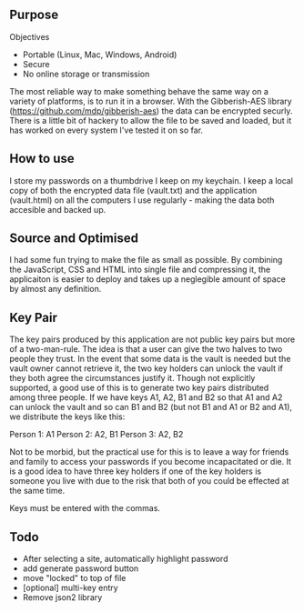 Purpose
-------

Objectives
* Portable (Linux, Mac, Windows, Android)
* Secure
* No online storage or transmission

The most reliable way to make something behave the same way on a variety of platforms, is to run it in a browser. With the Gibberish-AES library (https://github.com/mdp/gibberish-aes) the data can be encrypted securly. There is a little bit of hackery to allow the file to be saved and loaded, but it has worked on every system I've tested it on so far.

How to use
----------
I store my passwords on a thumbdrive I keep on my keychain. I keep a local copy of both the encrypted data file (vault.txt) and the application (vault.html) on all the computers I use regularly - making the data both accesible and backed up.

Source and Optimised
--------------------
I had some fun trying to make the file as small as possible. By combining the JavaScript, CSS and HTML into single file and compressing it, the applicaiton is easier to deploy and takes up a neglegible amount of space by almost any definition.

Key Pair
--------
The key pairs produced by this application are not public key pairs but more of a two-man-rule. The idea is that a user can give the two halves to two people they trust. In the event that some data is the vault is needed but the vault owner cannot retrieve it, the two key holders can unlock the vault if they both agree the circumstances justify it. Though not explicitly supported, a good use of this is to generate two key pairs distributed among three people. If we have keys A1, A2, B1 and B2 so that A1 and A2 can unlock the vault and so can B1 and B2 (but not B1 and A1 or B2 and A1), we distribute the keys like this:

Person 1: A1
Person 2: A2, B1
Person 3: A2, B2

Not to be morbid, but the practical use for this is to leave a way for friends and family to access your passwords if you become incapacitated or die. It is a good idea to have three key holders if one of the key holders is someone you live with due to the risk that both of you could be effected at the same time.

Keys must be entered with the commas.

Todo
----
* After selecting a site, automatically highlight password
* add generate password button
* move "locked" to top of file
* [optional] multi-key entry
* Remove json2 library